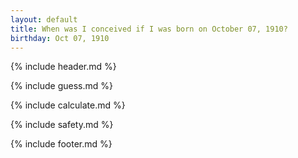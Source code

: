 ```yaml
---
layout: default
title: When was I conceived if I was born on October 07, 1910?
birthday: Oct 07, 1910
---
```


{% include header.md %}

{% include guess.md %}

{% include calculate.md %}

{% include safety.md %}

{% include footer.md %}



